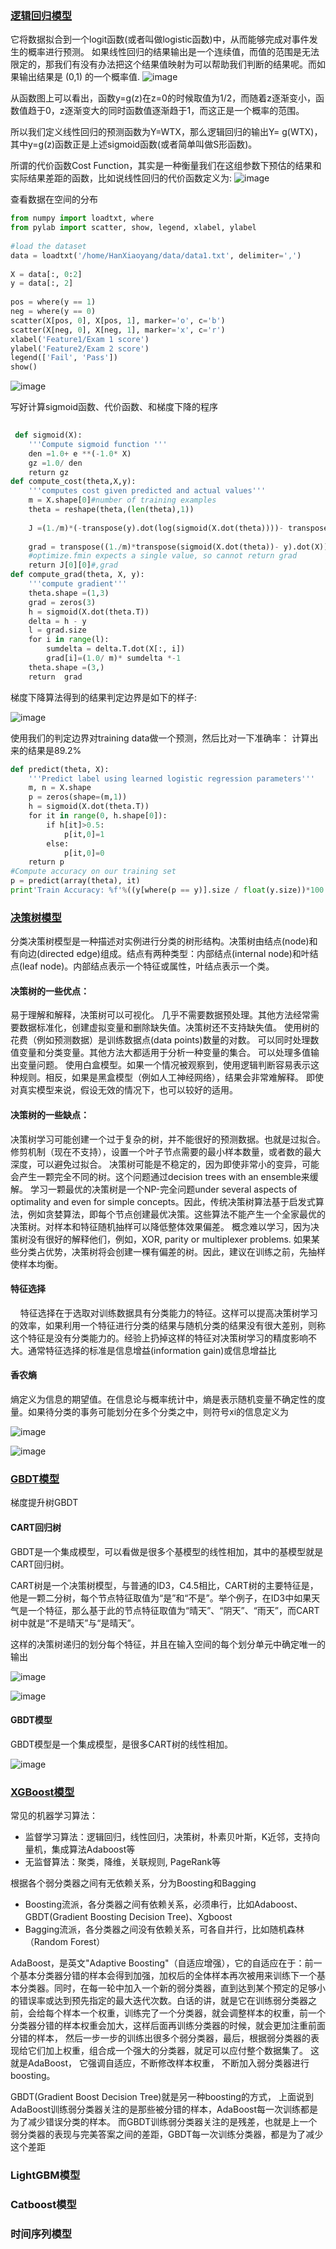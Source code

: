 ### [逻辑回归模型](https://blog.csdn.net/han_xiaoyang/article/details/49123419)

它将数据拟合到一个logit函数(或者叫做logistic函数)中，从而能够完成对事件发生的概率进行预测。
如果线性回归的结果输出是一个连续值，而值的范围是无法限定的，那我们有没有办法把这个结果值映射为可以帮助我们判断的结果呢。而如果输出结果是 (0,1) 的一个概率值.
![image](https://user-images.githubusercontent.com/39177230/112442333-af3bd480-8d86-11eb-8fb1-a235480d4e82.png)

从函数图上可以看出，函数y=g(z)在z=0的时候取值为1/2，而随着z逐渐变小，函数值趋于0，z逐渐变大的同时函数值逐渐趋于1，而这正是一个概率的范围。

所以我们定义线性回归的预测函数为Y=WTX，那么逻辑回归的输出Y= g(WTX)，其中y=g(z)函数正是上述sigmoid函数(或者简单叫做S形函数)。

所谓的代价函数Cost Function，其实是一种衡量我们在这组参数下预估的结果和实际结果差距的函数，比如说线性回归的代价函数定义为:
![image](https://user-images.githubusercontent.com/39177230/112442759-26716880-8d87-11eb-83b5-1e036532cbf9.png)

查看数据在空间的分布 
```python
from numpy import loadtxt, where
from pylab import scatter, show, legend, xlabel, ylabel
 
#load the dataset
data = loadtxt('/home/HanXiaoyang/data/data1.txt', delimiter=',')
 
X = data[:, 0:2]
y = data[:, 2]
 
pos = where(y == 1)
neg = where(y == 0)
scatter(X[pos, 0], X[pos, 1], marker='o', c='b')
scatter(X[neg, 0], X[neg, 1], marker='x', c='r')
xlabel('Feature1/Exam 1 score')
ylabel('Feature2/Exam 2 score')
legend(['Fail', 'Pass'])
show()

```
![image](https://user-images.githubusercontent.com/39177230/112443647-2b82e780-8d88-11eb-9201-e85bf4c0d7da.png)


写好计算sigmoid函数、代价函数、和梯度下降的程序
```python
 
 def sigmoid(X):
    '''Compute sigmoid function '''
    den =1.0+ e **(-1.0* X)
    gz =1.0/ den
    return gz
def compute_cost(theta,X,y):
    '''computes cost given predicted and actual values'''
    m = X.shape[0]#number of training examples
    theta = reshape(theta,(len(theta),1))
    
    J =(1./m)*(-transpose(y).dot(log(sigmoid(X.dot(theta))))- transpose(1-y).dot(log(1-sigmoid(X.dot(theta)))))
    
    grad = transpose((1./m)*transpose(sigmoid(X.dot(theta))- y).dot(X))
    #optimize.fmin expects a single value, so cannot return grad
    return J[0][0]#,grad
def compute_grad(theta, X, y):
    '''compute gradient'''
    theta.shape =(1,3)
    grad = zeros(3)
    h = sigmoid(X.dot(theta.T))
    delta = h - y
    l = grad.size
    for i in range(l):
        sumdelta = delta.T.dot(X[:, i])
        grad[i]=(1.0/ m)* sumdelta *-1
    theta.shape =(3,)
    return  grad
```

梯度下降算法得到的结果判定边界是如下的样子:

![image](https://user-images.githubusercontent.com/39177230/112444153-b7950f00-8d88-11eb-9089-d9f8f89886cd.png)

使用我们的判定边界对training data做一个预测，然后比对一下准确率：
计算出来的结果是89.2%

```python
def predict(theta, X):
    '''Predict label using learned logistic regression parameters'''
    m, n = X.shape
    p = zeros(shape=(m,1))
    h = sigmoid(X.dot(theta.T))
    for it in range(0, h.shape[0]):
        if h[it]>0.5:
            p[it,0]=1
        else:
            p[it,0]=0
    return p
#Compute accuracy on our training set
p = predict(array(theta), it)
print'Train Accuracy: %f'%((y[where(p == y)].size / float(y.size))*100.0)
```


### [决策树模型](https://blog.csdn.net/c406495762/article/details/76262487)

分类决策树模型是一种描述对实例进行分类的树形结构。决策树由结点(node)和有向边(directed edge)组成。结点有两种类型：内部结点(internal node)和叶结点(leaf node)。内部结点表示一个特征或属性，叶结点表示一个类。

#### 决策树的一些优点：

易于理解和解释，决策树可以可视化。
几乎不需要数据预处理。其他方法经常需要数据标准化，创建虚拟变量和删除缺失值。决策树还不支持缺失值。
使用树的花费（例如预测数据）是训练数据点(data points)数量的对数。
可以同时处理数值变量和分类变量。其他方法大都适用于分析一种变量的集合。
可以处理多值输出变量问题。
使用白盒模型。如果一个情况被观察到，使用逻辑判断容易表示这种规则。相反，如果是黑盒模型（例如人工神经网络），结果会非常难解释。
即使对真实模型来说，假设无效的情况下，也可以较好的适用。

#### 决策树的一些缺点：

决策树学习可能创建一个过于复杂的树，并不能很好的预测数据。也就是过拟合。修剪机制（现在不支持），设置一个叶子节点需要的最小样本数量，或者数的最大深度，可以避免过拟合。
决策树可能是不稳定的，因为即使非常小的变异，可能会产生一颗完全不同的树。这个问题通过decision trees with an ensemble来缓解。
学习一颗最优的决策树是一个NP-完全问题under several aspects of optimality and even for simple concepts。因此，传统决策树算法基于启发式算法，例如贪婪算法，即每个节点创建最优决策。这些算法不能产生一个全家最优的决策树。对样本和特征随机抽样可以降低整体效果偏差。
概念难以学习，因为决策树没有很好的解释他们，例如，XOR, parity or multiplexer problems.
如果某些分类占优势，决策树将会创建一棵有偏差的树。因此，建议在训练之前，先抽样使样本均衡。

#### 特征选择
    特征选择在于选取对训练数据具有分类能力的特征。这样可以提高决策树学习的效率，如果利用一个特征进行分类的结果与随机分类的结果没有很大差别，则称这个特征是没有分类能力的。经验上扔掉这样的特征对决策树学习的精度影响不大。通常特征选择的标准是信息增益(information gain)或信息增益比
    
#### 香农熵
熵定义为信息的期望值。在信息论与概率统计中，熵是表示随机变量不确定性的度量。如果待分类的事务可能划分在多个分类之中，则符号xi的信息定义为

![image](https://user-images.githubusercontent.com/39177230/112446910-aa2d5400-8d8b-11eb-8d63-08caa1bb14c1.png)

![image](https://user-images.githubusercontent.com/39177230/112446950-b87b7000-8d8b-11eb-9dba-c8b09f856216.png)


### [GBDT模型](https://zhuanlan.zhihu.com/p/45145899)

梯度提升树GBDT

#### CART回归树
GBDT是一个集成模型，可以看做是很多个基模型的线性相加，其中的基模型就是CART回归树。

CART树是一个决策树模型，与普通的ID3，C4.5相比，CART树的主要特征是，他是一颗二分树，每个节点特征取值为“是”和“不是”。举个例子，在ID3中如果天气是一个特征，那么基于此的节点特征取值为“晴天”、“阴天”、“雨天”，而CART树中就是“不是晴天”与“是晴天”。

这样的决策树递归的划分每个特征，并且在输入空间的每个划分单元中确定唯一的输出

![image](https://user-images.githubusercontent.com/39177230/112447936-d5fd0980-8d8c-11eb-908e-32455914be37.png)

![image](https://user-images.githubusercontent.com/39177230/112447978-e0b79e80-8d8c-11eb-950d-8441051e0823.png)

####  GBDT模型

GBDT模型是一个集成模型，是很多CART树的线性相加。

![image](https://user-images.githubusercontent.com/39177230/112448157-13619700-8d8d-11eb-9c5d-52f6ff8912b9.png)


### [XGBoost模型](https://blog.csdn.net/wuzhongqiang/article/details/104854890)

常见的机器学习算法：

* 监督学习算法：逻辑回归，线性回归，决策树，朴素贝叶斯，K近邻，支持向量机，集成算法Adaboost等
* 无监督算法：聚类，降维，关联规则, PageRank等

根据各个弱分类器之间有无依赖关系，分为Boosting和Bagging

* Boosting流派，各分类器之间有依赖关系，必须串行，比如Adaboost、GBDT(Gradient Boosting Decision Tree)、Xgboost
* Bagging流派，各分类器之间没有依赖关系，可各自并行，比如随机森林（Random Forest）

AdaBoost，是英文"Adaptive Boosting"（自适应增强），它的自适应在于：前一个基本分类器分错的样本会得到加强，加权后的全体样本再次被用来训练下一个基本分类器。同时，在每一轮中加入一个新的弱分类器，直到达到某个预定的足够小的错误率或达到预先指定的最大迭代次数。白话的讲，就是它在训练弱分类器之前，会给每个样本一个权重，训练完了一个分类器，就会调整样本的权重，前一个分类器分错的样本权重会加大，这样后面再训练分类器的时候，就会更加注重前面分错的样本， 然后一步一步的训练出很多个弱分类器，最后，根据弱分类器的表现给它们加上权重，组合成一个强大的分类器，就足可以应付整个数据集了。 这就是AdaBoost， 它强调自适应，不断修改样本权重， 不断加入弱分类器进行boosting。

GBDT(Gradient Boost Decision Tree)就是另一种boosting的方式， 上面说到AdaBoost训练弱分类器关注的是那些被分错的样本，AdaBoost每一次训练都是为了减少错误分类的样本。 而GBDT训练弱分类器关注的是残差，也就是上一个弱分类器的表现与完美答案之间的差距，GBDT每一次训练分类器，都是为了减少这个差距


### LightGBM模型

### Catboost模型

### 时间序列模型


